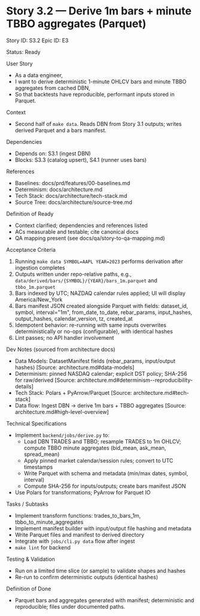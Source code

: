 # Story 3.2 — Derive 1m bars + minute TBBO aggregates (Parquet)
Story ID: S3.2
Epic ID: E3



Status: Ready

User Story
- As a data engineer,
- I want to derive deterministic 1-minute OHLCV bars and minute TBBO aggregates from cached DBN,
- So that backtests have reproducible, performant inputs stored in Parquet.

Context
- Second half of `make data`. Reads DBN from Story 3.1 outputs; writes derived Parquet and a bars manifest.


Dependencies
- Depends on: S3.1 (ingest DBN)
- Blocks: S3.3 (catalog upsert), S4.1 (runner uses bars)

References
- Baselines: docs/prd/features/00-baselines.md
- Determinism: docs/architecture.md
- Tech Stack: docs/architecture/tech-stack.md
- Source Tree: docs/architecture/source-tree.md

Definition of Ready
- Context clarified; dependencies and references listed
- ACs measurable and testable; cite canonical docs
- QA mapping present (see docs/qa/story-to-qa-mapping.md)

Acceptance Criteria
1) Running `make data SYMBOL=AAPL YEAR=2023` performs derivation after ingestion completes
2) Outputs written under repo-relative paths, e.g., `data/derived/bars/{SYMBOL}/{YEAR}/bars_1m.parquet` and `tbbo_1m.parquet`
3) Bars indexed by UTC; NAZDAQ calendar rules applied; UI will display America/New_York
4) Bars manifest JSON created alongside Parquet with fields: dataset_id, symbol, interval="1m", from_date, to_date, rebar_params, input_hashes, output_hashes, calendar_version, tz, created_at
5) Idempotent behavior: re-running with same inputs overwrites deterministically or no-ops (configurable), with identical hashes
6) Lint passes; no API handler involvement

Dev Notes (sourced from architecture docs)
- Data Models: DatasetManifest fields (rebar_params, input/output hashes) [Source: architecture.md#data-models]
- Determinism: pinned NASDAQ calendar; explicit DST policy; SHA-256 for raw/derived [Source: architecture.md#determinism--reproducibility-details]
- Tech Stack: Polars + PyArrow/Parquet [Source: architecture.md#tech-stack]
- Data flow: Ingest DBN → derive 1m bars + TBBO aggregates [Source: architecture.md#high-level-overview]

Technical Specifications
- Implement `backend/jobs/derive.py` to:
  - Load DBN TRADES and TBBO; resample TRADES to 1m OHLCV; compute TBBO minute aggregates (bid_mean, ask_mean, spread_mean)
  - Apply pinned market calendar/session rules; convert to UTC timestamps
  - Write Parquet with schema and metadata (min/max dates, symbol, interval)
  - Compute SHA-256 for inputs/outputs; create bars manifest JSON
- Use Polars for transformations; PyArrow for Parquet IO

Tasks / Subtasks
- Implement transform functions: trades_to_bars_1m, tbbo_to_minute_aggregates
- Implement manifest builder with input/output file hashing and metadata
- Write Parquet files and manifest to derived directory
- Integrate with `jobs/cli.py data` flow after ingest
- `make lint` for backend

Testing & Validation
- Run on a limited time slice (or sample) to validate shapes and hashes
- Re-run to confirm deterministic outputs (identical hashes)

Definition of Done
- Parquet bars and aggregates generated with manifest; deterministic and reproducible; files under documented paths.

